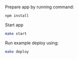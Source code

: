 Prepare app by running command:
```bash
npm install
```

Start app
```bash
make start
```

Run example deploy using:
```bash
make deploy
```